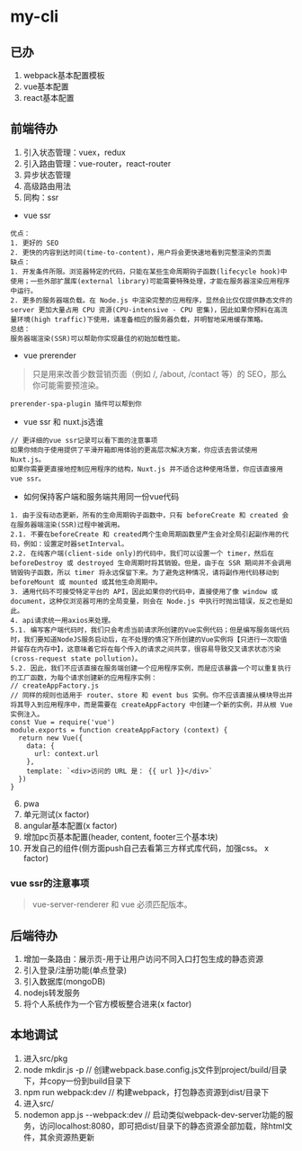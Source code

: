 # my-cli
## 已办
1. webpack基本配置模板
2. vue基本配置
3. react基本配置
## 前端待办
1. 引入状态管理：vuex，redux
2. 引入路由管理：vue-router，react-router
3. 异步状态管理
4. 高级路由用法
5. 同构：ssr
- vue ssr
```
优点：
1. 更好的 SEO
2. 更快的内容到达时间(time-to-content)，用户将会更快速地看到完整渲染的页面
缺点：
1. 开发条件所限。浏览器特定的代码，只能在某些生命周期钩子函数(lifecycle hook)中使用；一些外部扩展库(external library)可能需要特殊处理，才能在服务器渲染应用程序中运行。
2. 更多的服务器端负载。在 Node.js 中渲染完整的应用程序，显然会比仅仅提供静态文件的 server 更加大量占用 CPU 资源(CPU-intensive - CPU 密集)，因此如果你预料在高流量环境(high traffic)下使用，请准备相应的服务器负载，并明智地采用缓存策略。
总结：
服务器端渲染(SSR)可以帮助你实现最佳的初始加载性能。
```
- vue prerender
> 只是用来改善少数营销页面（例如 /, /about, /contact 等）的 SEO，那么你可能需要预渲染。
```
prerender-spa-plugin 插件可以帮到你
```
- vue ssr 和 nuxt.js选谁
```
// 更详细的vue ssr记录可以看下面的注意事项
如果你倾向于使用提供了平滑开箱即用体验的更高层次解决方案，你应该去尝试使用 Nuxt.js。
如果你需要更直接地控制应用程序的结构，Nuxt.js 并不适合这种使用场景，你应该直接用vue ssr。
```
- 如何保持客户端和服务端共用同一份vue代码
```
1. 由于没有动态更新，所有的生命周期钩子函数中，只有 beforeCreate 和 created 会在服务器端渲染(SSR)过程中被调用。
2.1. 不要在beforeCreate 和 created两个生命周期函数里产生会对全局引起副作用的代码，例如：设置定时器setInterval。
2.2. 在纯客户端(client-side only)的代码中，我们可以设置一个 timer，然后在 beforeDestroy 或 destroyed 生命周期时将其销毁。但是，由于在 SSR 期间并不会调用销毁钩子函数，所以 timer 将永远保留下来。为了避免这种情况，请将副作用代码移动到 beforeMount 或 mounted 或其他生命周期中。
3. 通用代码不可接受特定平台的 API，因此如果你的代码中，直接使用了像 window 或 document，这种仅浏览器可用的全局变量，则会在 Node.js 中执行时抛出错误，反之也是如此。
4. api请求统一用axios来处理。
5.1. 编写客户端代码时，我们只会考虑当前请求所创建的Vue实例代码；但是编写服务端代码时，我们要知道NodeJS服务启动后，在不处理的情况下所创建的Vue实例将【只进行一次取值并留存在内存中】，这意味着它将在每个传入的请求之间共享，很容易导致交叉请求状态污染(cross-request state pollution)。
5.2. 因此，我们不应该直接在服务端创建一个应用程序实例，而是应该暴露一个可以重复执行的工厂函数，为每个请求创建新的应用程序实例：
// createAppFactory.js
// 同样的规则也适用于 router、store 和 event bus 实例。你不应该直接从模块导出并将其导入到应用程序中，而是需要在 createAppFactory 中创建一个新的实例，并从根 Vue 实例注入。
const Vue = require('vue')
module.exports = function createAppFactory (context) {
  return new Vue({
    data: {
      url: context.url
    },
    template: `<div>访问的 URL 是： {{ url }}</div>`
  })
}

```
6. pwa
7. 单元测试(x factor)
8. angular基本配置(x factor)
9. 增加pc页基本配置(header, content, footer三个基本块)
10. 开发自己的组件(侧方面push自己去看第三方样式库代码，加强css。 x factor)
### vue ssr的注意事项
> vue-server-renderer 和 vue 必须匹配版本。

## 后端待办
1. 增加一条路由：展示页-用于让用户访问不同入口打包生成的静态资源
2. 引入登录/注册功能(单点登录)
3. 引入数据库(mongoDB)
4. nodejs转发服务
5. 将个人系统作为一个官方模板整合进来(x factor)
## 本地调试
1. 进入src/pkg
2. node mkdir.js -p // 创建webpack.base.config.js文件到project/build/目录下，并copy一份到build目录下
3. npm run webpack:dev // 构建webpack，打包静态资源到dist/目录下
4. 进入src/
5. nodemon app.js --webpack:dev // 启动类似webpack-dev-server功能的服务，访问localhost:8080，即可把dist/目录下的静态资源全部加载，除html文件，其余资源热更新